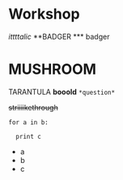 # Workshop

*ittttalic*
**BADGER *** badger
# MUSHROOM
TARANTULA
**booold**
`*question*`

~~striiiikethrough~~

```
for a in b:

  print c

```

- a
- b
- c
